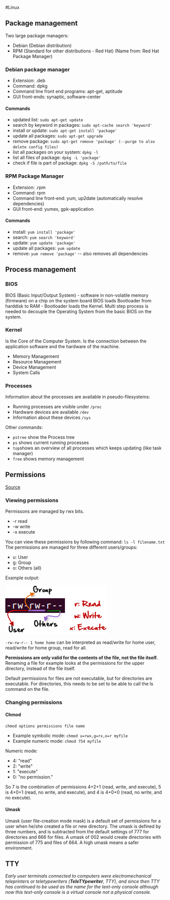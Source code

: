 #Linux

## Package management

Two large package managers:

* Debian (Debian distribution)
* RPM (Standard for other distributions - Red Hat) (Name from: Red Hat Package Manager)

### Debian package manager

* Extension: .deb
* Command: dpkg
* Command line front end programs: apt-get, aptitude
* GUI front-ends: synaptic, software-center

#### Commands

* updated list: `sudo apt-get update`
* search by keyword in packages: `sudo apt-cache search 'keyword'`
* install or update: `sudo apt-get install 'package'`
* update all packages: `sudo apt-get upgrade`
* remove package: `sudo apt-get remove 'package' (--purge to also delete config files)`
* list all packages on your system: `dpkg -l`
* list all files of package: `dpkg -L 'package'`
* check if file is part of package: `dpkg -S /path/to/file`


### RPM Package Manager 

* Extension: .rpm
* Command: rpm
* Command line front-end: yum, up2date (automatically resolve dependencies)
* GUI front-end: yumex, gpk-application

#### Commands

* install: `yum install 'package'`
* search: `yum search 'keyword'`
* update: `yum update 'package'`
* update all packages: `yum update`
* remove: `yum remove 'package'` -- also removes all dependencies



## Process management

### BIOS

BIOS (Basic Input/Output System) - software in non-volatile memory (firmware) on a chip on the system board
BIOS loads Bootloader from harddisk to RAM - Bootloader loads the Kernel.
Multi step process is needed to decouple the Operating System from the basic BIOS on the system.

### Kernel

Is the Core of the Computer System. Is the connection between the application software and the hardware of the machine.

* Memory Management
* Resource Management
* Device Management
* System Calls

### Processes

Information about the processes are available in pseudo-filesystems:

* Running processes are visible under `/proc`
* Hardware devices are available `/dev`
* Information about these devices `/sys`

Other commands:

* `pstree` show the Process tree
* `ps` shows current running processes
* `top`shows an overview of all processes which keeps updating (like task manager)
* `free` shows memory management    


## Permissions

[Source]('https://www.computerhope.com/unix/uchmod.htm')
### Viewing permissions

Permissons are managed by  rwx bits. 

* -r read
* -w write
* -x execute

You can view these permissions by following command: `ls -l filename.txt` The permissions are managed for three different users/groups: 

* u: User
* g: Group
* o: Others (all)

Example output:

![Permissions](/img/permission_linux.png)

`-rw-rw-r-- 1 home home` can be interpreted as read/write for home user, read/write for home group, read for all.

**Permissions are only valid for the contents of the file, not the file itself.** Renaming a file for example looks at the permissions for the upper directory, instead of the file itself.

Default permissions for files are not executable, but for directories are executable. For directories, this needs to be set to be able to call the ls command on the file.

### Changing permissions

#### Chmod

`chmod options permissions file name`

* Example symbolic mode: `chmod u=rwx,g=rx,o=r myfile`
* Example numeric mode: `chmod 754 myfile`

Numeric mode:

* 4: "read"
* 2: "write"
* 1: "execute"
* 0: "no permission."

So 7 is the combination of permissions 4+2+1 (read, write, and execute), 5 is 4+0+1 (read, no write, and execute), and 4 is 4+0+0 (read, no write, and no execute).

#### Umask

Umask (user file-creation mode mask) is a default set of permissions for a user when he/she created a file or new directory. The umask is defined by three numbers, and is subtracted from the default settings of 777 for directories and 666 for files.
A umask of 002 would create directories with permission of 775 and files of 664. A high umask means a safer environment.


## TTY

*Early user terminals connected to computers were electromechanical teleprinters or teletypewriters (**TeleTYpewriter**, TTY), and since then TTY has continued to be used as the name for the text-only console although now this text-only console is a virtual console not a physical console.*

